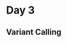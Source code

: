 # Day 3

## Variant Calling

<style>
.center {
  margin: auto;
  width: 100%;
  height: 500%;
}
</style>

<object data="../assets/Variant_Calling_04_05_2022.pdf" class = "center"></object>
